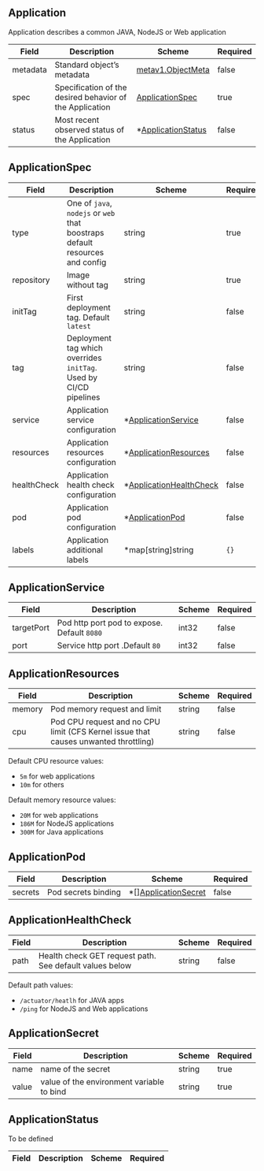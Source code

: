 ## Application

Application describes a common JAVA, NodeJS or Web application

| Field | Description | Scheme | Required |
| ----- | ----------- | ------ | -------- |
| metadata | Standard object’s metadata | [metav1.ObjectMeta](https://kubernetes.io/docs/reference/generated/kubernetes-api/v1.11/#objectmeta-v1-meta) | false |
| spec | Specification of the desired behavior of the Application | [ApplicationSpec](#applicationspec) | true |
| status | Most recent observed status of the Application | *[ApplicationStatus](#applicationstatus) | false |

## ApplicationSpec

| Field | Description | Scheme | Required |
| ----- | ----------- | ------ | -------- |
| type | One of `java`, `nodejs` or `web` that boostraps default resources and config | string | true |
| repository | Image without tag | string | true |
| initTag | First deployment tag. Default `latest` | string | false |
| tag | Deployment tag which overrides `initTag`. Used by CI/CD pipelines | string | false |
| service | Application service configuration | *[ApplicationService](#applicationService) | false |
| resources | Application resources configuration | *[ApplicationResources](#applicationResources) | false |
| healthCheck | Application health check configuration | *[ApplicationHealthCheck](#applicationHealthCheck) | false |
| pod | Application pod configuration | *[ApplicationPod](#applicationPod) | false |
| labels | Application additional labels | *map[string]string | `{}` |

## ApplicationService

| Field | Description | Scheme | Required |
| ----- | ----------- | ------ | -------- |
| targetPort | Pod http port pod to expose. Default `8080` | int32 | false |
| port | Service http port .Default `80` | int32 | false |

## ApplicationResources

| Field | Description | Scheme | Required |
| ----- | ----------- | ------ | -------- |
| memory | Pod memory request and limit | string | false |
| cpu | Pod CPU request and no CPU limit (CFS Kernel issue that causes unwanted throttling) | string | false |

Default CPU resource values:
- `5m` for web applications
- `10m` for others

Default memory resource values:
- `20M` for web applications
- `186M` for NodeJS applications
- `300M` for Java applications

## ApplicationPod

| Field | Description | Scheme | Required |
| ----- | ----------- | ------ | -------- |
| secrets | Pod secrets binding | *[][ApplicationSecret](#applicationSecret) | false |

## ApplicationHealthCheck

| Field | Description | Scheme | Required |
| ----- | ----------- | ------ | -------- |
| path | Health check GET request path. See default values below | string | false | 

Default path values:
- `/actuator/heatlh` for JAVA apps
- `/ping` for NodeJS and Web applications

## ApplicationSecret

| Field | Description | Scheme | Required |
| ----- | ----------- | ------ | -------- |
| name | name of the secret | string | true |
| value | value of the environment variable to bind | string | true |

## ApplicationStatus

To be defined

| Field | Description | Scheme | Required |
| ----- | ----------- | ------ | -------- |

